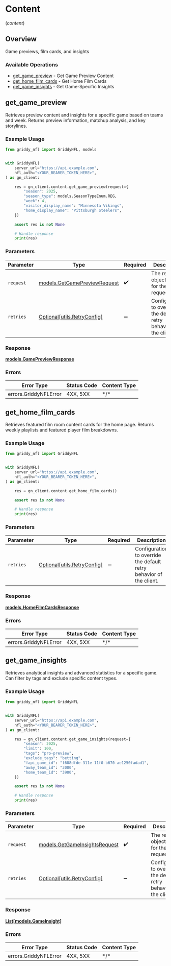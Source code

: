 # Content
(*content*)

## Overview

Game previews, film cards, and insights

### Available Operations

* [get_game_preview](#get_game_preview) - Get Game Preview Content
* [get_home_film_cards](#get_home_film_cards) - Get Home Film Cards
* [get_game_insights](#get_game_insights) - Get Game-Specific Insights

## get_game_preview

Retrieves preview content and insights for a specific game based on teams and week. Returns preview information, matchup analysis, and key storylines.

### Example Usage

<!-- UsageSnippet language="python" operationID="getGamePreview" method="get" path="/api/content/game/preview" -->
```python
from griddy_nfl import GriddyNFL, models


with GriddyNFL(
    server_url="https://api.example.com",
    nfl_auth="<YOUR_BEARER_TOKEN_HERE>",
) as gn_client:

    res = gn_client.content.get_game_preview(request={
        "season": 2025,
        "season_type": models.SeasonTypeEnum.REG,
        "week": 4,
        "visitor_display_name": "Minnesota Vikings",
        "home_display_name": "Pittsburgh Steelers",
    })

    assert res is not None

    # Handle response
    print(res)

```

### Parameters

| Parameter                                                             | Type                                                                  | Required                                                              | Description                                                           |
| --------------------------------------------------------------------- | --------------------------------------------------------------------- | --------------------------------------------------------------------- | --------------------------------------------------------------------- |
| `request`                                                             | [models.GetGamePreviewRequest](../../models/getgamepreviewrequest.md) | :heavy_check_mark:                                                    | The request object to use for the request.                            |
| `retries`                                                             | [Optional[utils.RetryConfig]](../../models/utils/retryconfig.md)      | :heavy_minus_sign:                                                    | Configuration to override the default retry behavior of the client.   |

### Response

**[models.GamePreviewResponse](../../models/gamepreviewresponse.md)**

### Errors

| Error Type            | Status Code           | Content Type          |
| --------------------- | --------------------- | --------------------- |
| errors.GriddyNFLError | 4XX, 5XX              | \*/\*                 |

## get_home_film_cards

Retrieves featured film room content cards for the home page. Returns weekly playlists and featured player film breakdowns.

### Example Usage

<!-- UsageSnippet language="python" operationID="getHomeFilmCards" method="get" path="/api/content/home-film-cards" -->
```python
from griddy_nfl import GriddyNFL


with GriddyNFL(
    server_url="https://api.example.com",
    nfl_auth="<YOUR_BEARER_TOKEN_HERE>",
) as gn_client:

    res = gn_client.content.get_home_film_cards()

    assert res is not None

    # Handle response
    print(res)

```

### Parameters

| Parameter                                                           | Type                                                                | Required                                                            | Description                                                         |
| ------------------------------------------------------------------- | ------------------------------------------------------------------- | ------------------------------------------------------------------- | ------------------------------------------------------------------- |
| `retries`                                                           | [Optional[utils.RetryConfig]](../../models/utils/retryconfig.md)    | :heavy_minus_sign:                                                  | Configuration to override the default retry behavior of the client. |

### Response

**[models.HomeFilmCardsResponse](../../models/homefilmcardsresponse.md)**

### Errors

| Error Type            | Status Code           | Content Type          |
| --------------------- | --------------------- | --------------------- |
| errors.GriddyNFLError | 4XX, 5XX              | \*/\*                 |

## get_game_insights

Retrieves analytical insights and advanced statistics for a specific game. Can filter by tags and exclude specific content types.

### Example Usage

<!-- UsageSnippet language="python" operationID="getGameInsights" method="get" path="/api/content/insights/game" -->
```python
from griddy_nfl import GriddyNFL


with GriddyNFL(
    server_url="https://api.example.com",
    nfl_auth="<YOUR_BEARER_TOKEN_HERE>",
) as gn_client:

    res = gn_client.content.get_game_insights(request={
        "season": 2025,
        "limit": 100,
        "tags": "pro-preview",
        "exclude_tags": "betting",
        "fapi_game_id": "f688dfde-311e-11f0-b670-ae1250fadad1",
        "away_team_id": "3000",
        "home_team_id": "3900",
    })

    assert res is not None

    # Handle response
    print(res)

```

### Parameters

| Parameter                                                               | Type                                                                    | Required                                                                | Description                                                             |
| ----------------------------------------------------------------------- | ----------------------------------------------------------------------- | ----------------------------------------------------------------------- | ----------------------------------------------------------------------- |
| `request`                                                               | [models.GetGameInsightsRequest](../../models/getgameinsightsrequest.md) | :heavy_check_mark:                                                      | The request object to use for the request.                              |
| `retries`                                                               | [Optional[utils.RetryConfig]](../../models/utils/retryconfig.md)        | :heavy_minus_sign:                                                      | Configuration to override the default retry behavior of the client.     |

### Response

**[List[models.GameInsight]](../../models/.md)**

### Errors

| Error Type            | Status Code           | Content Type          |
| --------------------- | --------------------- | --------------------- |
| errors.GriddyNFLError | 4XX, 5XX              | \*/\*                 |